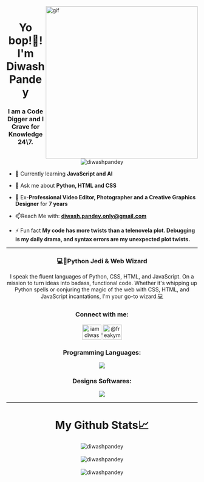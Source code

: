 <img src="https://cdn.dribbble.com/users/416610/screenshots/4801105/coding_desk_flat_vector_ui_ux_design_illustration_motion_animation_gif2.gif" align="right" width="400" alt="gif">

<h1 align="center"> Yo bop!👋! I'm Diwash Pandey</h1>

<h3 align="center">I am a Code Digger and I Crave for Knowledge 24\7.</h3>

<p align="center"> <img src="https://komarev.com/ghpvc/?username=diwashpandey&color=800099&style=for-the-badge" alt="diwashpandey" /> </p>


- 🔭 Currently learning **JavaScript and AI**

- 💬 Ask me about **Python, HTML and CSS**
  
- 🥐 Ex-**Professional Video Editor, Photographer and a Creative Graphics Designer** for **7 years**

- 📫Reach Me with: **diwash.pandey.only@gmail.com**

- ⚡ Fun fact **My code has more twists than a telenovela plot. Debugging is my daily drama, and syntax errors are my unexpected plot twists.**

<hr>

<h3 align="center">💻🐍Python Jedi & Web Wizard</h3>
<p align="center">I speak the fluent languages of Python, CSS, HTML, and JavaScript. On a mission to turn ideas into badass, functional code. Whether it's whipping up Python spells or conjuring the magic of the web with CSS, HTML, and JavaScript incantations, I'm your go-to wizard.💻</p>

<h3 align="center">Connect with me:</h3>
<p align="center">
<!-- <a href="https://linkedin.com/in/diwash pandey" target="blank">
  <img align="center" src="https://raw.githubusercontent.com/rahuldkjain/github-profile-readme-generator/master/src/images/icons/Social/linked-in-alt.svg" alt="diwash pandey" height="40" width="50"/>
</a> -->
<a href="https://instagram.com/iamdiwashpandey" target="blank">
  <img align="center" src="https://raw.githubusercontent.com/rahuldkjain/github-profile-readme-generator/master/src/images/icons/Social/instagram.svg" alt="iamdiwashpandey" height="40" width="50"/>
</a>
<a href="https://www.youtube.com/c/@freakymickey" target="blank">
  <img align="center" src="https://raw.githubusercontent.com/rahuldkjain/github-profile-readme-generator/master/src/images/icons/Social/youtube.svg" alt="@freakymickey" height="40" width="50"/>
</a>
</p>

<h3 align="center">Programming Languages:</h3>
<p align="center">
  <img src="https://skillicons.dev/icons?i=python,django,fastapi,javascript,html,css" /><br>
</p>

<h3 align="center">Designs Softwares:</h3>
<p align="center">
  <img src="https://skillicons.dev/icons?i=ai,ps,pr,ae,figma"/><br>
</p>

<hr>

<h1 align="center">My Github Stats📈</h1>

<p align="center">
  <img align="center" src="https://github-readme-streak-stats.herokuapp.com/?user=diwashpandey&theme=codeSTACKr&hide_border=true" alt="diwashpandey"/><br><br/>
  <img align="center" src="https://github-readme-stats.vercel.app/api?username=diwashpandey&theme=codeSTACKr&hide_border=true&include_all_commits=true&count_private=false" alt="diwashpandey"/><br><br/>
  <img align="center" src="https://github-readme-stats.vercel.app/api/top-langs/?username=diwashpandey&theme=codeSTACKr&hide_border=true&include_all_commits=true&count_private=false&layout=compact" alt="diwashpandey"/>
</p>
